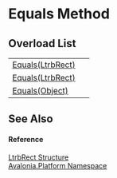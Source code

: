 # Equals Method


## Overload List
<table>
<tr>
<td><a href="M_Avalonia_Platform_LtrbRect_Equals">Equals(LtrbRect)</a></td>
<td> </td>
</tr>
<tr>
<td><a href="M_Avalonia_Platform_LtrbRect_Equals_1">Equals(LtrbRect)</a></td>
<td> </td>
</tr>
<tr>
<td><a href="M_Avalonia_Platform_LtrbRect_Equals_2">Equals(Object)</a></td>
<td> </td>
</tr>
</table>

## See Also


#### Reference
<a href="T_Avalonia_Platform_LtrbRect">LtrbRect Structure</a>  
<a href="N_Avalonia_Platform">Avalonia.Platform Namespace</a>  
